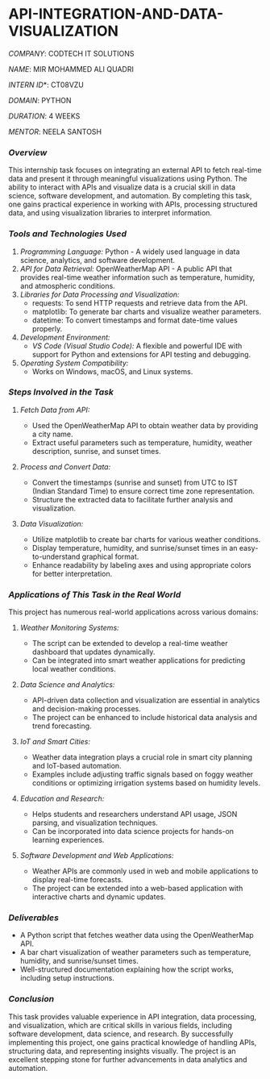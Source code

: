 # API-INTEGRATION-AND-DATA-VISUALIZATION

*COMPANY*: CODTECH IT SOLUTIONS

*NAME*: MIR MOHAMMED ALI QUADRI

*INTERN ID**: CT08VZU

*DOMAIN*: PYTHON

*DURATION*: 4 WEEKS

*MENTOR*: NEELA SANTOSH

### *Overview*

This internship task focuses on integrating an external API to fetch real-time data and present it through meaningful visualizations using Python. The ability to interact with APIs and visualize data is a crucial skill in data science, software development, and automation. By completing this task, one gains practical experience in working with APIs, processing structured data, and using visualization libraries to interpret information.

### *Tools and Technologies Used*

1. *Programming Language:* Python - A widely used language in data science, analytics, and software development.
2. *API for Data Retrieval:* OpenWeatherMap API - A public API that provides real-time weather information such as temperature, humidity, and atmospheric conditions.
3. *Libraries for Data Processing and Visualization:*
   - requests: To send HTTP requests and retrieve data from the API.
   - matplotlib: To generate bar charts and visualize weather parameters.
   - datetime: To convert timestamps and format date-time values properly.
4. *Development Environment:*
   - *VS Code (Visual Studio Code):* A flexible and powerful IDE with support for Python and extensions for API testing and debugging.
5. *Operating System Compatibility:*
   - Works on Windows, macOS, and Linux systems.

### *Steps Involved in the Task*

1. *Fetch Data from API:*

   - Used the OpenWeatherMap API to obtain weather data by providing a city name.
   - Extract useful parameters such as temperature, humidity, weather description, sunrise, and sunset times.

2. *Process and Convert Data:*

   - Convert the timestamps (sunrise and sunset) from UTC to IST (Indian Standard Time) to ensure correct time zone representation.
   - Structure the extracted data to facilitate further analysis and visualization.

3. *Data Visualization:*

   - Utilize matplotlib to create bar charts for various weather conditions.
   - Display temperature, humidity, and sunrise/sunset times in an easy-to-understand graphical format.
   - Enhance readability by labeling axes and using appropriate colors for better interpretation.

### *Applications of This Task in the Real World*

This project has numerous real-world applications across various domains:

1. *Weather Monitoring Systems:*

   - The script can be extended to develop a real-time weather dashboard that updates dynamically.
   - Can be integrated into smart weather applications for predicting local weather conditions.

2. *Data Science and Analytics:*

   - API-driven data collection and visualization are essential in analytics and decision-making processes.
   - The project can be enhanced to include historical data analysis and trend forecasting.

3. *IoT and Smart Cities:*

   - Weather data integration plays a crucial role in smart city planning and IoT-based automation.
   - Examples include adjusting traffic signals based on foggy weather conditions or optimizing irrigation systems based on humidity levels.

4. *Education and Research:*

   - Helps students and researchers understand API usage, JSON parsing, and visualization techniques.
   - Can be incorporated into data science projects for hands-on learning experiences.

5. *Software Development and Web Applications:*

   - Weather APIs are commonly used in web and mobile applications to display real-time forecasts.
   - The project can be extended into a web-based application with interactive charts and dynamic updates.

### *Deliverables*

- A Python script that fetches weather data using the OpenWeatherMap API.
- A bar chart visualization of weather parameters such as temperature, humidity, and sunrise/sunset times.
- Well-structured documentation explaining how the script works, including setup instructions.

### *Conclusion*

This task provides valuable experience in API integration, data processing, and visualization, which are critical skills in various fields, including software development, data science, and research. By successfully implementing this project, one gains practical knowledge of handling APIs, structuring data, and representing insights visually. The project is an excellent stepping stone for further advancements in data analytics and automation.

